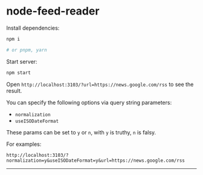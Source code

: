 # node-feed-reader

Install dependencies:

```bash
npm i

# or pnpm, yarn
```

Start server:

```bash
npm start
```

Open `http://localhost:3103/?url=https://news.google.com/rss` to see the result.


You can specify the following options via query string parameters:

- `normalization`
- `useISODateFormat`

These params can be set to  `y` or `n`, with `y` is truthy, `n` is falsy.

For examples:

```
http://localhost:3103/?normalization=y&useISODateFormat=y&url=https://news.google.com/rss
```

---

